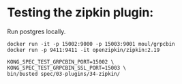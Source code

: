 # Testing the zipkin plugin:

Run postgres locally.

    docker run -it -p 15002:9000 -p 15003:9001 moul/grpcbin
    docker run -p 9411:9411 -it openzipkin/zipkin:2.19

    KONG_SPEC_TEST_GRPCBIN_PORT=15002 \
    KONG_SPEC_TEST_GRPCBIN_SSL_PORT=15003 \
    bin/busted spec/03-plugins/34-zipkin/
